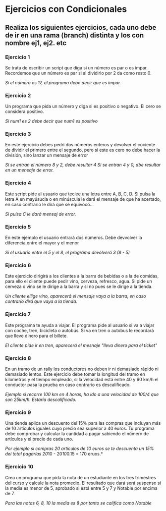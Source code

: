 # Ejercicios con Condicionales
## Realiza los siguientes ejercicios, cada uno debe de ir en una rama (branch) distinta y los con nombre ej1, ej2. etc

### Ejercicio 1
Se trata de escribir un script que diga si un número es par o es impar.
Recordemos que un número es par si al dividirlo por 2 da como resto 0.

*Si el número es 17, el programa debe decir que es impar.*

### Ejercicio 2
Un programa que pida un número y diga si es positivo o negativo. El cero se considera positivo.

*Si num1 es 2 debe decir que num1 es positivo*

### Ejercicio 3
En este ejercicio debes pedri dos números enteros y devolver el cociente de dividir el primero entre el segundo, pero si este es cero no debe hacer la división, sino lanzar un mensaje de error

*Si se entran el número 8 y 2, debe resultar 4*
*Si se entran 4 y 0, dbe resultar en un mensaje de error.*

### Ejercicio 4
Este script pide al usuario que teclee una letra entre A, B, C, D. Si pulsa la letra A en mayúsucla o en minúscula le dará el mensaje de que ha acertado, en caso contrario le dirá que se equivocó...

*Si pulsa C le dará mensaj de error.*

### Ejercicio 5
En este ejemplo el usuario entrará dos números. Debe devvolver la diferencia entre el mayor y el menor

*Si el usuario entre el 5 y el 8, el programa devolverá 3 (8 - 5)*

### Ejercicio 6
Este ejercicio dirigirá a los clientes a la barra de bebidas o a la de comidas, para ello el cliente puede pedir vino, cerveza, refresco, agua. Si pide un cerveza o vino se le dirige a la barra y si no pues se le dirige a la tienda.

*Un cliente ellige vino, aparecerá el mensaje vaya a la barra, en caso contrarío dirá que vaya a la tienda.*

### Ejercicio 7
Este programa te ayuda a viajar. El programa pide al usuario si va a viajar con coche, tren, bicicleta o autobús. Si va en tren o autobus le recordará que lleve dinero para el billete.

*El cliente pide ir en tren, aparecerá el mesnaje "lleva dinero para el ticket"*

### Ejercicio 8
En un tramo de un rally los conductores no deben ir ni demasiado rápido ni demasiado lentos. Este ejercicio debe tomar la longitud del tramo en kilometros y el tiempo empleado, si la velocidad está entre 40 y 60 km/h el conductor pasa la prueba en caso contrario es descalificado.

*Ejemplo si recorre 100 km en 4 horas, ha ido a una velocidad de 100/4 que son 25km/h. Estaría descalificado.*

### Ejercicio 9
Una tienda aplica un descuento del 15% para las compras que incluyan más de 10 artículos iguales cuyo precio sea superior a 40 euros. Tu programa debe comprobar y calcular la cantidad a pagar sabiendo el número de artículos y el precio de cada uno.

*Por ejemplo si compras 20 artículos de 10 euros se te descuenta un 15% del total pagarías 20*10 - 20*10*0.15 = 170 eruos.*

### Ejercicio 10
Crea un programa que pida la nota de un estudiante en los tres trimestres del curso y calcule la nota promedio. El resultado que dará será suspenso si la media es menor de 5, aprobado si está entre 5 y 7 y  Notable por encima de 7.

*Para las notas 6, 8, 10 la media es 8 por tanto se califica como Notable*